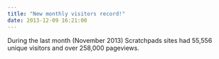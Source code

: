 ```yaml
---
title: "New monthly visitors record!"
date: 2013-12-09 16:21:00
---
```


During the last month (November 2013) Scratchpads sites had 55,556 unique visitors and over 258,000 pageviews.

